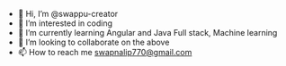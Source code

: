 - 👋 Hi, I’m @swappu-creator
- 👀 I’m interested in coding
- 🌱 I’m currently learning Angular and Java Full stack, Machine learning
- 💞️ I’m looking to collaborate on the above
- 📫 How to reach me swapnalip770@gmail.com

<!---
swappu-creator/swappu-creator is a ✨ special ✨ repository because its `README.md` (this file) appears on your GitHub profile.
You can click the Preview link to take a look at your changes.
--->
